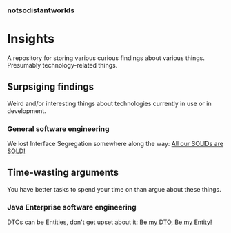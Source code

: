 ### notsodistantworlds
# Insights

A repository for storing various curious findings about various things. Presumably technology-related things.

## Surpsiging findings

Weird and/or interesting things about technologies currently in use or in development.

### General software engineering

We lost Interface Segregation somewhere along the way: [All our SOLIDs are SOLD!](./all_our_SOLIDs_are_SOLD.md)

## Time-wasting arguments

You have better tasks to spend your time on than argue about these things.

### Java Enterprise software engineering

DTOs can be Entities, don't get upset about it: [Be my DTO, Be my Entity!](./be_my_DTO_be_my_entity.md)